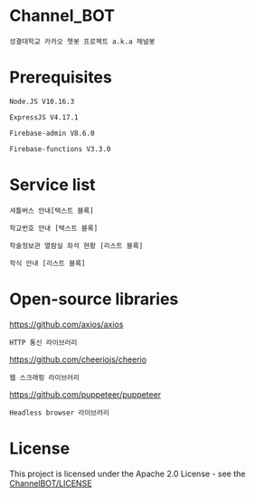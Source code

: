 # Channel_BOT
    성결대학교 카카오 챗봇 프로젝트 a.k.a 채널봇
# Prerequisites
    Node.JS V10.16.3
    
    ExpressJS V4.17.1
    
    Firebase-admin V8.6.0
    
    Firebase-functions V3.3.0
# Service list
    셔틀버스 안내[텍스트 블록]

    학교번호 안내 [텍스트 블록]

    학술정보관 열람실 좌석 현황 [리스트 블록]

    학식 안내 [리스트 블록]
# Open-source libraries
https://github.com/axios/axios

    HTTP 통신 라이브러리
https://github.com/cheeriojs/cheerio

    웹 스크래핑 라이브러리
https://github.com/puppeteer/puppeteer

    Headless browser 라이브러리

# License
This project is licensed under the Apache 2.0 License - see the [ChannelBOT/LICENSE](LICENSE)
